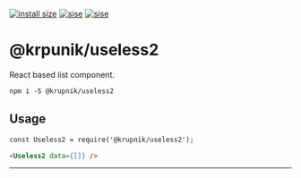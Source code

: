 [![install size](https://packagephobia.now.sh/badge?p=@krupnik/useless2)](https://packagephobia.now.sh/result?p=@krupnik/useless2)
[![sise](https://badgen.net/bundlephobia/min/@krupnik/useless2)](https://bundlephobia.com/result?p=@krupnik/useless2)
[![sise](https://badgen.net/bundlephobia/minzip/@krupnik/useless2)](https://bundlephobia.com/result?p=@krupnik/useless2)
# @krpunik/useless2
React based list component.

```markdown
npm i -S @krupnik/useless2
```


## Usage

```markdown
const Useless2 = require('@krupnik/useless2');

<Useless2 data={[]} />
```
********
